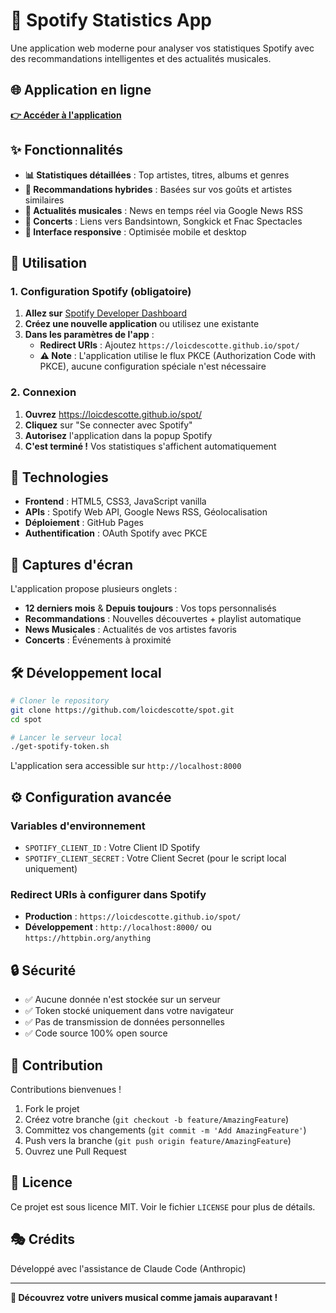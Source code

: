 # 🎵 Spotify Statistics App

Une application web moderne pour analyser vos statistiques Spotify avec des recommandations intelligentes et des actualités musicales.

## 🌐 Application en ligne

**[👉 Accéder à l'application](https://loicdescotte.github.io/spot/)**

## ✨ Fonctionnalités

- **📊 Statistiques détaillées** : Top artistes, titres, albums et genres
- **🎯 Recommandations hybrides** : Basées sur vos goûts et artistes similaires  
- **📰 Actualités musicales** : News en temps réel via Google News RSS
- **🎤 Concerts** : Liens vers Bandsintown, Songkick et Fnac Spectacles
- **📱 Interface responsive** : Optimisée mobile et desktop

## 🚀 Utilisation

### **1. Configuration Spotify (obligatoire)**
1. **Allez sur** [Spotify Developer Dashboard](https://developer.spotify.com/dashboard)
2. **Créez une nouvelle application** ou utilisez une existante
3. **Dans les paramètres de l'app** :
   - **Redirect URIs** : Ajoutez `https://loicdescotte.github.io/spot/`
   - **⚠️ Note** : L'application utilise le flux PKCE (Authorization Code with PKCE), aucune configuration spéciale n'est nécessaire

### **2. Connexion**
1. **Ouvrez** https://loicdescotte.github.io/spot/
2. **Cliquez** sur "Se connecter avec Spotify"
3. **Autorisez** l'application dans la popup Spotify
4. **C'est terminé !** Vos statistiques s'affichent automatiquement

## 🔧 Technologies

- **Frontend** : HTML5, CSS3, JavaScript vanilla
- **APIs** : Spotify Web API, Google News RSS, Géolocalisation
- **Déploiement** : GitHub Pages
- **Authentification** : OAuth Spotify avec PKCE

## 📱 Captures d'écran

L'application propose plusieurs onglets :
- **12 derniers mois** & **Depuis toujours** : Vos tops personnalisés
- **Recommandations** : Nouvelles découvertes + playlist automatique
- **News Musicales** : Actualités de vos artistes favoris
- **Concerts** : Événements à proximité

## 🛠️ Développement local

```bash
# Cloner le repository
git clone https://github.com/loicdescotte/spot.git
cd spot

# Lancer le serveur local
./get-spotify-token.sh
```

L'application sera accessible sur `http://localhost:8000`

## ⚙️ Configuration avancée

### Variables d'environnement
- `SPOTIFY_CLIENT_ID` : Votre Client ID Spotify
- `SPOTIFY_CLIENT_SECRET` : Votre Client Secret (pour le script local uniquement)

### Redirect URIs à configurer dans Spotify
- **Production** : `https://loicdescotte.github.io/spot/`
- **Développement** : `http://localhost:8000/` ou `https://httpbin.org/anything`

## 🔒 Sécurité

- ✅ Aucune donnée n'est stockée sur un serveur
- ✅ Token stocké uniquement dans votre navigateur
- ✅ Pas de transmission de données personnelles
- ✅ Code source 100% open source

## 🤝 Contribution

Contributions bienvenues ! 

1. Fork le projet
2. Créez votre branche (`git checkout -b feature/AmazingFeature`)
3. Committez vos changements (`git commit -m 'Add AmazingFeature'`)
4. Push vers la branche (`git push origin feature/AmazingFeature`)
5. Ouvrez une Pull Request

## 📄 Licence

Ce projet est sous licence MIT. Voir le fichier `LICENSE` pour plus de détails.

## 🎭 Crédits

Développé avec l'assistance de Claude Code (Anthropic)

---

**🎵 Découvrez votre univers musical comme jamais auparavant !**